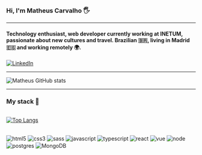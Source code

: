 
### Hi, I'm Matheus Carvalho 🖐️


<hr/>

#### Technology enthusiast, web developer currently working at INETUM, passionate about new cultures and travel. Brazilian  🇧🇷, living in Madrid  🇪🇸 and working remotely  🌍.

[![LinkedIn](https://img.shields.io/badge/LinkedIn-0077B5?style=for-the-badge&logo=linkedin&logoColor=white)](https://www.linkedin.com/in/matheusrcarvalho/)

<hr/>

![Matheus GitHub stats](https://github-readme-stats.vercel.app/api?username=carvalhobfr&show_icons=true&theme=dracula)

<hr/>

### My stack 🚀
<div style="display: flex; flex-direction: row; flex-wrap: wrap"><br/>
 
 [![Top Langs](https://github-readme-stats.vercel.app/api/top-langs/?username=carvalhobfr&layout=compact)](https://github.com/anuraghazra/github-readme-stats)
 
 <div style="display: inline_block"><br/>
    <img align="center" alt="html5" src="https://img.shields.io/badge/HTML5-E34F26?style=for-the-badge&logo=html5&logoColor=white">
    <img align="center" alt="css3" src="https://img.shields.io/badge/CSS3-1572B6?style=for-the-badge&logo=css3&logoColor=white">
    <img align="center" alt="sass" src="https://img.shields.io/badge/Sass-CC6699?style=for-the-badge&logo=sass&logoColor=white">
    <img align="center" alt="javascript" src="https://img.shields.io/badge/JavaScript-F7DF1E?style=for-the-badge&logo=javascript&logoColor=black">
    <img align="center" alt="typescript" src="https://img.shields.io/badge/TypeScript-007ACC?style=for-the-badge&logo=typescript&logoColor=white">
    <img align="center" alt="react" src="https://img.shields.io/badge/React-20232A?style=for-the-badge&logo=react&logoColor=61DAFB">
    <img align="center" alt="vue" src="https://img.shields.io/badge/Vue-20232A?style=for-the-badge&logo=vue&logoColor=white">
    <img align="center" alt="node" src="https://img.shields.io/badge/Node.js-43853D?style=for-the-badge&logo=node.js&logoColor=white">
    <img align="center" alt="postgres" src="https://img.shields.io/badge/PostgreSQL-316192?style=for-the-badge&logo=postgresql&logoColor=white">
    <img align="center" alt="MongoDB" src="https://img.shields.io/badge/MongoDB-316192?style=for-the-badge&logo=mongodb&logoColor=white">
 </div>
</div>
<br/>




